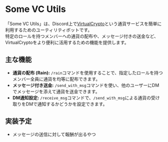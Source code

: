 # Some VC Utils

「Some VC Utils」は、Discord上で[VirtualCrypto](https://vcrypto.sumidora.com)という通貨サービスを簡単に利用するためのユーティリティボットです。  
特定のロールを持つメンバーへの通貨の配布や、メッセージ付きの送金など、VirtualCryptoをより便利に活用するための機能を提供します。

## 主な機能

  * **通貨の配布 (Rain):** `/rain`コマンドを使用することで、指定したロールを持つメンバー全員に通貨を均等に配布できます。
  * **メッセージ付き送金:** `/send_with_msg`コマンドを使い、他のユーザーにDMでメッセージを添えて通貨を送金できます。
  * **DM通知設定:** `/receive_msg`コマンドで、`/send_with_msg`による通貨の受け取りをDMで通知するかどうかを設定できます。

## 実装予定
  * メッセージの送信に対して報酬が出るやつ
